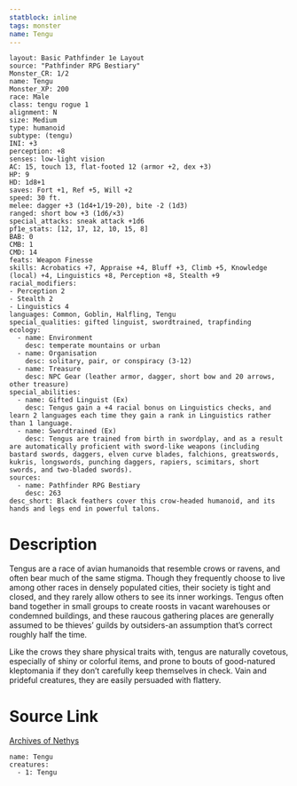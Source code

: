 ```yaml
---
statblock: inline
tags: monster
name: Tengu
---
```

```statblock
layout: Basic Pathfinder 1e Layout
source: "Pathfinder RPG Bestiary"
Monster_CR: 1/2
name: Tengu
Monster_XP: 200
race: Male
class: tengu rogue 1
alignment: N
size: Medium
type: humanoid
subtype: (tengu)
INI: +3
perception: +8
senses: low-light vision
AC: 15, touch 13, flat-footed 12 (armor +2, dex +3)
HP: 9
HD: 1d8+1
saves: Fort +1, Ref +5, Will +2
speed: 30 ft.
melee: dagger +3 (1d4+1/19-20), bite -2 (1d3)
ranged: short bow +3 (1d6/×3)
special_attacks: sneak attack +1d6
pf1e_stats: [12, 17, 12, 10, 15, 8]
BAB: 0
CMB: 1
CMD: 14
feats: Weapon Finesse
skills: Acrobatics +7, Appraise +4, Bluff +3, Climb +5, Knowledge (local) +4, Linguistics +8, Perception +8, Stealth +9
racial_modifiers:
- Perception 2
- Stealth 2
- Linguistics 4
languages: Common, Goblin, Halfling, Tengu
special_qualities: gifted linguist, swordtrained, trapfinding
ecology:
  - name: Environment
    desc: temperate mountains or urban
  - name: Organisation
    desc: solitary, pair, or conspiracy (3-12)
  - name: Treasure
    desc: NPC Gear (leather armor, dagger, short bow and 20 arrows, other treasure)
special_abilities:
  - name: Gifted Linguist (Ex)
    desc: Tengus gain a +4 racial bonus on Linguistics checks, and learn 2 languages each time they gain a rank in Linguistics rather than 1 language.
  - name: Swordtrained (Ex)
    desc: Tengus are trained from birth in swordplay, and as a result are automatically proficient with sword-like weapons (including bastard swords, daggers, elven curve blades, falchions, greatswords, kukris, longswords, punching daggers, rapiers, scimitars, short swords, and two-bladed swords).
sources:
  - name: Pathfinder RPG Bestiary
    desc: 263
desc_short: Black feathers cover this crow-headed humanoid, and its hands and legs end in powerful talons.
```
# Description
Tengus are a race of avian humanoids that resemble crows or ravens, and often bear much of the same stigma. Though they frequently choose to live among other races in densely populated cities, their society is tight and closed, and they rarely allow others to see its inner workings. Tengus often band together in small groups to create roosts in vacant warehouses or condemned buildings, and these raucous gathering places are generally assumed to be thieves’ guilds by outsiders-an assumption that’s correct roughly half the time.

Like the crows they share physical traits with, tengus are naturally covetous, especially of shiny or colorful items, and prone to bouts of good-natured kleptomania if they don’t carefully keep themselves in check. Vain and prideful creatures, they are easily persuaded with flattery.
# Source Link
[Archives of Nethys](https://aonprd.com/MonsterDisplay.aspx?ItemName=Tengu)
```encounter-table
name: Tengu
creatures:
  - 1: Tengu
```
